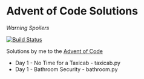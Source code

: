 # Advent of Code Solutions

_Warning Spoilers_

[![Build Status](https://travis-ci.org/ElliotJH/adventofcode.svg?branch=master)](https://travis-ci.org/ElliotJH/adventofcode)



Solutions by me to the [Advent of Code](http://adventofcode.com/)

 - Day 1 - No Time for a Taxicab - taxicab.py
 - Day 1 - Bathroom Security - bathroom.py